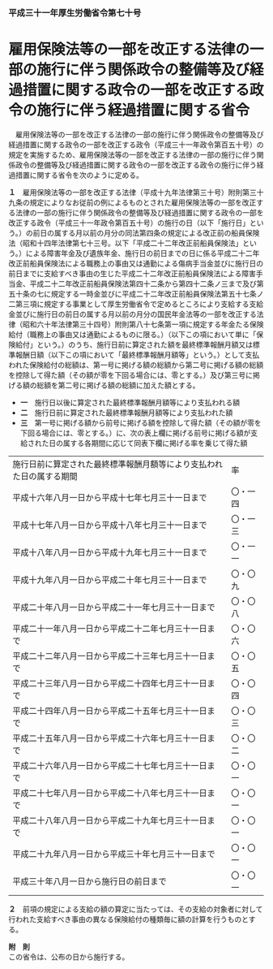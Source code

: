 ### 平成三十一年厚生労働省令第七十号  
# 雇用保険法等の一部を改正する法律の一部の施行に伴う関係政令の整備等及び経過措置に関する政令の一部を改正する政令の施行に伴う経過措置に関する省令  
　雇用保険法等の一部を改正する法律の一部の施行に伴う関係政令の整備等及び経過措置に関する政令の一部を改正する政令（平成三十一年政令第百五十号）の規定を実施するため、雇用保険法等の一部を改正する法律の一部の施行に伴う関係政令の整備等及び経過措置に関する政令の一部を改正する政令の施行に伴う経過措置に関する省令を次のように定める。  
  
**１**　雇用保険法等の一部を改正する法律（平成十九年法律第三十号）附則第三十九条の規定によりなお従前の例によるものとされた雇用保険法等の一部を改正する法律の一部の施行に伴う関係政令の整備等及び経過措置に関する政令の一部を改正する政令（平成三十一年政令第百五十号）の施行の日（以下「施行日」という。）の前日の属する月以前の月分の同法第四条の規定による改正前の船員保険法（昭和十四年法律第七十三号。以下「平成二十二年改正前船員保険法」という。）による障害年金及び遺族年金、施行日の前日までの日に係る平成二十二年改正前船員保険法による職務上の事由又は通勤による傷病手当金並びに施行日の前日までに支給すべき事由の生じた平成二十二年改正前船員保険法による障害手当金、平成二十二年改正前船員保険法第四十二条から第四十二条ノ三まで及び第五十条の七に規定する一時金並びに平成二十二年改正前船員保険法第五十七条ノ二第三項に規定する事業として厚生労働省令で定めるところにより支給する支給金並びに施行日の前日の属する月以前の月分の国民年金法等の一部を改正する法律（昭和六十年法律第三十四号）附則第八十七条第一項に規定する年金たる保険給付（職務上の事由又は通勤によるものに限る。）（以下この項において単に「保険給付」という。）のうち、施行日前に算定された額を最終標準報酬月額又は標準報酬日額（以下この項において「最終標準報酬月額等」という。）として支払われた保険給付の総額は、第一号に掲げる額の総額から第二号に掲げる額の総額を控除して得た額（その額が零を下回る場合には、零とする。）及び第三号に掲げる額の総額を第二号に掲げる額の総額に加えた額とする。  
* **一**　施行日以後に算定された最終標準報酬月額等により支払われる額  
* **二**　施行日前に算定された最終標準報酬月額等により支払われた額  
* **三**　第一号に掲げる額から前号に掲げる額を控除して得た額（その額が零を下回る場合には、零とする。）に、次の表上欄に掲げる前号に掲げる額が支給された日の属する各期間に応じて同表下欄に掲げる率を乗じて得た額  

|||  
| --- | --- |  
|施行日前に算定された最終標準報酬月額等により支払われた日の属する期間|率|  
|平成十六年八月一日から平成十七年七月三十一日まで|〇・一四|  
|平成十七年八月一日から平成十八年七月三十一日まで|〇・一三|  
|平成十八年八月一日から平成十九年七月三十一日まで|〇・一一|  
|平成十九年八月一日から平成二十年七月三十一日まで|〇・〇九|  
|平成二十年八月一日から平成二十一年七月三十一日まで|〇・〇八|  
|平成二十一年八月一日から平成二十二年七月三十一日まで|〇・〇六|  
|平成二十二年八月一日から平成二十三年七月三十一日まで|〇・〇五|  
|平成二十三年八月一日から平成二十四年七月三十一日まで|〇・〇四|  
|平成二十四年八月一日から平成二十五年七月三十一日まで|〇・〇三|  
|平成二十五年八月一日から平成二十六年七月三十一日まで|〇・〇二|  
|平成二十六年八月一日から平成二十七年七月三十一日まで|〇・〇一|  
|平成二十七年八月一日から平成二十八年七月三十一日まで|〇・〇一|  
|平成二十八年八月一日から平成二十九年七月三十一日まで|〇・〇一|  
|平成二十九年八月一日から平成三十年七月三十一日まで|〇・〇一|  
|平成三十年八月一日から施行日の前日まで|〇・〇一|  
  
  
**２**　前項の規定による支給の額の算定に当たっては、その支給の対象者に対して行われた支給すべき事由の異なる保険給付の種類毎に額の計算を行うものとする。  
  
**附　則**  
この省令は、公布の日から施行する。  
  
